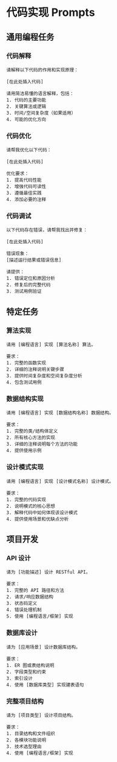 # 代码实现 Prompts

## 通用编程任务

### 代码解释
```
请解释以下代码的作用和实现原理：

[在此处插入代码]

请用简洁易懂的语言解释，包括：
1. 代码的主要功能
2. 关键算法或逻辑
3. 时间/空间复杂度（如果适用）
4. 可能的优化方向
```

### 代码优化
```
请帮我优化以下代码：

[在此处插入代码]

优化要求：
1. 提高代码性能
2. 增强代码可读性
3. 遵循最佳实践
4. 添加必要的注释
```

### 代码调试
```
以下代码存在错误，请帮我找出并修复：

[在此处插入代码]

错误现象：
[描述运行结果或错误信息]

请提供：
1. 错误定位和原因分析
2. 修复后的完整代码
3. 测试用例验证
```

## 特定任务

### 算法实现
```
请用 [编程语言] 实现 [算法名称] 算法。

要求：
1. 完整的函数实现
2. 详细的注释说明关键步骤
3. 提供时间复杂度和空间复杂度分析
4. 包含测试用例
```

### 数据结构实现
```
请用 [编程语言] 实现 [数据结构名称] 数据结构。

要求：
1. 完整的类/结构体定义
2. 所有核心方法的实现
3. 详细的注释说明每个方法的功能
4. 提供使用示例
```

### 设计模式实现
```
请用 [编程语言] 实现 [设计模式名称] 设计模式。

要求：
1. 完整的代码实现
2. 说明模式的核心思想
3. 解释代码中如何体现该设计模式
4. 提供使用场景和优缺点分析
```

## 项目开发

### API 设计
```
请为 [功能描述] 设计 RESTful API。

要求：
1. 完整的 API 路径和方法
2. 请求/响应数据结构
3. 状态码定义
4. 错误处理机制
5. 使用 [编程语言/框架] 实现
```

### 数据库设计
```
请为 [应用场景] 设计数据库结构。

要求：
1. ER 图或表结构说明
2. 字段类型和约束
3. 索引设计
4. 使用 [数据库类型] 实现建表语句
```

### 完整项目结构
```
请为 [项目类型] 设计项目结构。

要求：
1. 目录结构和文件组织
2. 各模块功能说明
3. 技术选型理由
4. 使用 [编程语言/框架] 实现
```